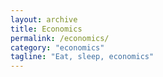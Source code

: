 ```yaml
---
layout: archive
title: Economics
permalink: /economics/
category: "economics"
tagline: "Eat, sleep, economics"
---
```

